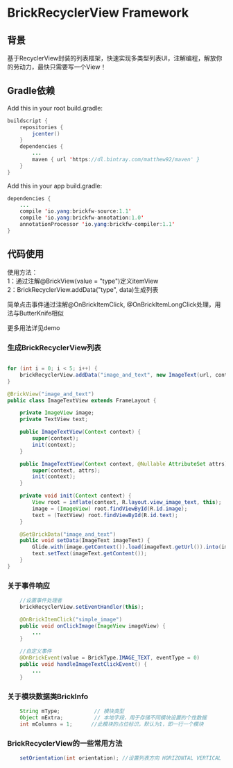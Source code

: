 # BrickRecyclerView Framework

## 背景
基于RecyclerView封装的列表框架，快速实现多类型列表UI，注解编程，解放你的劳动力，最快只需要写一个View！

## Gradle依赖

Add this in your root build.gradle:

```java
buildscript {
    repositories {
        jcenter()
    }
    dependencies {
        ...
        maven { url 'https://dl.bintray.com/matthew92/maven' }
    }
}
```

Add this in your app build.gradle:


```java
dependencies {
    ...
    compile 'io.yang:brickfw-source:1.1'
    compile 'io.yang:brickfw-annotation:1.0'
    annotationProcessor 'io.yang:brickfw-compiler:1.1'
}
```

## 代码使用

使用方法：</br>
1：通过注解@BrickView(value = "type")定义itemView</br>
2：BrickRecyclerView.addData("type", data)生成列表

简单点击事件通过注解@OnBrickItemClick, @OnBrickItemLongClick处理，用法与ButterKnife相似

更多用法详见demo

### 生成BrickRecyclerView列表
```java

for (int i = 0; i < 5; i++) {
    brickRecyclerView.addData("image_and_text", new ImageText(url, content));
}

@BrickView("image_and_text")
public class ImageTextView extends FrameLayout {

    private ImageView image;
    private TextView text;

    public ImageTextView(Context context) {
        super(context);
        init(context);
    }

    public ImageTextView(Context context, @Nullable AttributeSet attrs) {
        super(context, attrs);
        init(context);
    }

    private void init(Context context) {
        View root = inflate(context, R.layout.view_image_text, this);
        image = (ImageView) root.findViewById(R.id.image);
        text = (TextView) root.findViewById(R.id.text);
    }

    @SetBrickData("image_and_text")
    public void setData(ImageText imageText) {
        Glide.with(image.getContext()).load(imageText.getUrl()).into(image);
        text.setText(imageText.getContent());
    }
}
```

### 关于事件响应
```java
    //设置事件处理者
    brickRecyclerView.setEventHandler(this);

    @OnBrickItemClick("simple_image")
    public void onClickImage(ImageView imageView) {
        ...
    }

    //自定义事件
    @OnBrickEvent(value = BrickType.IMAGE_TEXT, eventType = 0)
    public void handleImageTextClickEvent() {
        ...
    }
```

### 关于模块数据类BrickInfo
```java
    String mType;           // 模块类型
    Object mExtra;          // 本地字段，用于存储不同模块设置的个性数据
    int mColumns = 1;      //此模块的占位标识，默认为1，即一行一个模块
```

### BrickRecyclerView的一些常用方法
```java
    setOrientation(int orientation); //设置列表方向 HORIZONTAL VERTICAL
```



